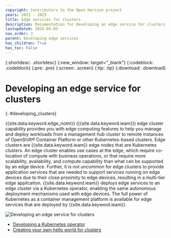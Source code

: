 ```yaml
---
copyright: Contributors to the Open Horizon project
years: 2021 - 2025
title: Edge services for clusters
description: Documentation for Developing an edge service for clusters
lastupdated: 2025-05-03
nav_order: 3
parent: Developing edge services
has_children: True
has_toc: False
---
```


{:shortdesc: .shortdesc}
{:new_window: target="_blank"}
{:codeblock: .codeblock}
{:pre: .pre}
{:screen: .screen}
{:tip: .tip}
{:download: .download}

# Developing an edge service for clusters
{: #developing_clusters}

{{site.data.keyword.edge_notm}} ({{site.data.keyword.ieam}}) edge cluster capability provides you with edge computing features to help you manage and deploy workloads from a management hub cluster to remote instances of OpenShift® Container Platform or other Kubernetes-based clusters. Edge clusters are {{site.data.keyword.ieam}} edge nodes that are Kubernetes clusters. An edge cluster enables use cases at the edge, which require co-location of compute with business operations, or that require more scalability, availability, and compute capability than what can be supported by an edge device. Further, it is not uncommon for edge clusters to provide application services that are needed to support services running on edge devices due to their close proximity to edge devices, resulting in a multi-tier edge application. {{site.data.keyword.ieam}} deploys edge services to an edge cluster via a Kubernetes operator, enabling the same autonomous deployment mechanisms used with edge devices. The full power of Kubernetes as a container management platform is available for edge services that are deployed by {{site.data.keyword.ieam}}.

![Developing an edge service for clusters](../../images/edge/03b_Developing_edge_service_for_cluster.svg "Developing an edge service for clusters")

* [Developing a Kubernetes operator](service_operators.md)
* [Creating your own hello world for clusters](creating_hello_world.md)
